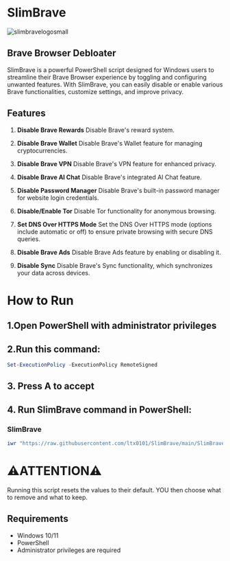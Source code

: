 # SlimBrave
![slimbravelogosmall](https://github.com/user-attachments/assets/3e90a996-a74a-4ca1-bea6-0869275bab58)


## Brave Browser Debloater

SlimBrave is a powerful PowerShell script designed for Windows users to streamline their Brave Browser experience by toggling and configuring unwanted features. With SlimBrave, you can easily disable or enable various Brave functionalities, customize settings, and improve privacy.

## Features
1. **Disable Brave Rewards**
Disable Brave's reward system.

2. **Disable Brave Wallet**
Disable Brave's Wallet feature for managing cryptocurrencies.

3. **Disable Brave VPN**
Disable Brave's VPN feature for enhanced privacy.

4. **Disable Brave AI Chat**
Disable Brave's integrated AI Chat feature.

5. **Disable Password Manager**
Disable Brave's built-in password manager for website login credentials.

6. **Disable/Enable Tor**
Disable Tor functionality for anonymous browsing.

7. **Set DNS Over HTTPS Mode**
Set the DNS Over HTTPS mode (options include automatic or off) to ensure private browsing with secure DNS queries.

8. **Disable Brave Ads**
Disable Brave Ads feature by enabling or disabling it.

9. **Disable Sync**
Disable Brave's Sync functionality, which synchronizes your data across devices.

# How to Run
## 1.Open PowerShell with administrator privileges

## 2.Run this command:
```ps1
Set-ExecutionPolicy -ExecutionPolicy RemoteSigned
```
## 3. Press A to accept

## 4. Run SlimBrave command in PowerShell:

### SlimBrave
```ps1
iwr "https://raw.githubusercontent.com/ltx0101/SlimBrave/main/SlimBrave.ps1" -OutFile "SlimBrave.ps1"; .\SlimBrave.ps1
```
# ⚠️ATTENTION⚠️
Running this script resets the values to their default. YOU then choose what to remove and what to keep.
## Requirements

- Windows 10/11
- PowerShell
- Administrator privileges are required
